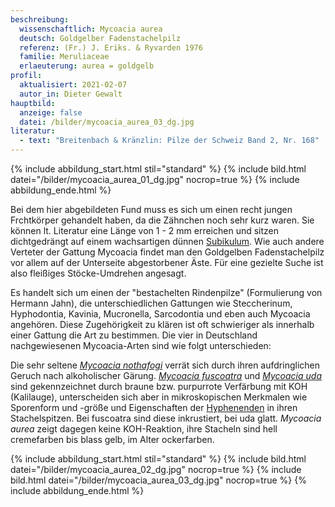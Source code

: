 ```yaml
---
beschreibung:
  wissenschaftlich: Mycoacia aurea
  deutsch: Goldgelber Fadenstachelpilz
  referenz: (Fr.) J. Eriks. & Ryvarden 1976
  familie: Meruliaceae
  erlaeuterung: aurea = goldgelb
profil:
  aktualisiert: 2021-02-07
  autor_in: Dieter Gewalt
hauptbild:
  anzeige: false
  datei: /bilder/mycoacia_aurea_03_dg.jpg
literatur:
  - text: "Breitenbach & Kränzlin: Pilze der Schweiz Band 2, Nr. 168"
---
```

{% include abbildung_start.html stil="standard" %}
{% include bild.html datei="/bilder/mycoacia_aurea_01_dg.jpg" nocrop=true %}
{% include abbildung_ende.html %}

Bei dem hier abgebildeten Fund muss es sich um einen recht jungen Frchtkörper gehandelt haben, da die Zähnchen noch sehr kurz waren. Sie können lt. Literatur eine Länge von 1 - 2 mm erreichen und sitzen dichtgedrängt auf einem wachsartigen dünnen [Subikulum](Subikulum "Glossar"). Wie auch andere Verteter der Gattung Mycoacia findet man den Goldgelben Fadenstachelpilz vor allem auf der Unterseite abgestorbener Äste. Für eine gezielte Suche ist also fleißiges Stöcke-Umdrehen angesagt.

Es handelt sich um einen der "bestachelten Rindenpilze" (Formulierung von Hermann Jahn), die unterschiedlichen Gattungen wie Steccherinum, Hyphodontia, Kavinia, Mucronella, Sarcodontia und eben auch Mycoacia angehören. Diese Zugehörigkeit zu klären ist oft schwieriger als innerhalb einer Gattung die Art zu bestimmen. Die vier in Deutschland nachgewiesenen Mycoacia-Arten  sind wie folgt unterschieden:

Die sehr seltene *[Mycoacia nothafogi](/pilze/mycoacia-nothofagi-scheinbuchen-fadenstachelpilz)* verrät sich durch ihren aufdringlichen Geruch nach alkoholischer Gärung. *[Mycoacia fuscoatra](/pilze/mycoacia-fuscoatra-schwarzbrauner-fadenstachelpilz)* und *[Mycoacia uda](/pilze/mycoacia-uda-wachsgelber-fadenstachelpilz)* sind gekennzeichnet durch braune bzw. purpurrote Verfärbung mit KOH (Kalilauge), unterscheiden sich aber in mikroskopischen Merkmalen wie Sporenform und -größe und Eigenschaften der  [Hyphenenden](Hyphen "Glossar") in ihren Stachelspitzen. Bei fuscoatra sind diese inkrustiert, bei uda glatt. *Mycoacia aurea* zeigt dagegen keine KOH-Reaktion, ihre Stacheln sind hell cremefarben bis blass gelb, im Alter ockerfarben.

{% include abbildung_start.html stil="standard" %}
{% include bild.html datei="/bilder/mycoacia_aurea_02_dg.jpg" nocrop=true %}
{% include bild.html datei="/bilder/mycoacia_aurea_03_dg.jpg" nocrop=true %}
{% include abbildung_ende.html %}